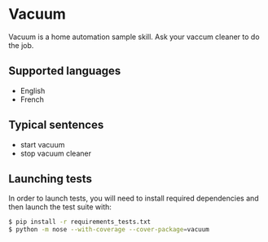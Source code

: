 Vacuum
===

Vacuum is a home automation sample skill. Ask your vaccum cleaner to do the job.


## Supported languages

- English
- French

## Typical sentences

- start vacuum
- stop vacuum cleaner


## Launching tests

In order to launch tests, you will need to install required dependencies and then launch the test suite with:

```bash
$ pip install -r requirements_tests.txt
$ python -m nose --with-coverage --cover-package=vacuum
```
